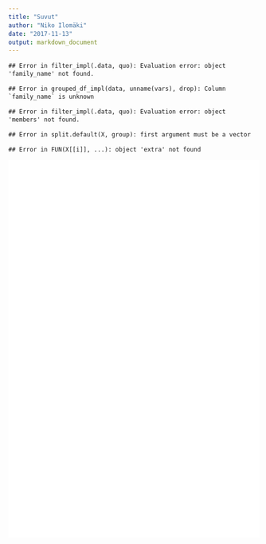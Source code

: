 ```yaml
---
title: "Suvut"
author: "Niko Ilomäki"
date: "2017-11-13"
output: markdown_document
---
```





```
## Error in filter_impl(.data, quo): Evaluation error: object 'family_name' not found.
```

```
## Error in grouped_df_impl(data, unname(vars), drop): Column `family_name` is unknown
```

```
## Error in filter_impl(.data, quo): Evaluation error: object 'members' not found.
```

```
## Error in split.default(X, group): first argument must be a vector
```

```
## Error in FUN(X[[i]], ...): object 'extra' not found
```

![plot of chunk suvut](figure/suvut-1.png)
